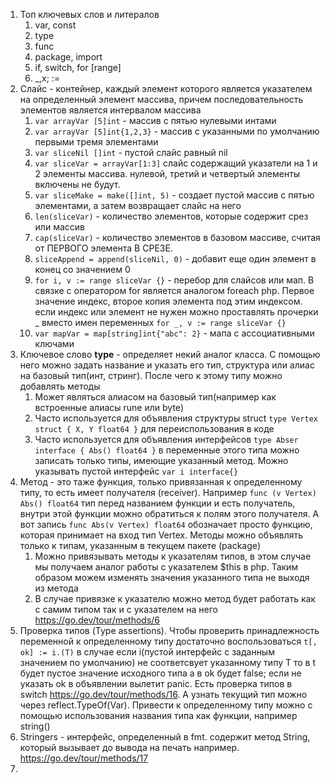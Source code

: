 1. Топ ключевых слов и литералов
   1. var, const
   2. type
   3. func
   4. package, import
   5. if, switch, for [range]
   6. _,x; :=
2. Слайс - контейнер, каждый элемент которого является указателем на определенный элемент массива, причем последовательность элементов является интервалом массива
   1. `var arrayVar [5]int` - массив с пятью нулевыми интами
   2. `var arrayVar [5]int{1,2,3}` - массив с указанными по умолчанию первыми тремя элементами
   3. `var sliceNil []int` - пустой слайс равный nil
   4. `var sliceVar = arrayVar[1:3]` слайс содержащий указатели на 1 и 2 элементы массива. нулевой, третий и четвертый элементы включены не будут.
   5. `var sliceMake = make([]int, 5)` - создает пустой массив с пятью элементами, а затем возвращает слайс на него
   6. `len(sliceVar)` - количество элементов, которые содержит срез или массив
   7. `cap(sliceVar)` - количество элементов в базовом массиве, считая от ПЕРВОГО элемента В СРЕЗЕ.
   8. `sliceAppend = append(sliceNil, 0)` - добавит еще один элемент в конец со значением 0
   9. `for i, v := range sliceVar {}` - перебор для слайсов или мап. В связке с оператором for является аналогом foreach php. Первое значение индекс, второе копия элемента под этим индексом. если индекс или элемент не нужен можно проставлять прочерки _ вместо имен переменных `for _, v := range sliceVar {}`
   10. `var mapVar = map[string]int{"abc": 2}` - мапа с ассоциативными ключами
2. Ключевое слово **type** - определяет некий аналог класса. С помощью него можно задать название и указать его тип, структура или алиас на базовый тип(инт, стринг). После чего к этому типу можно добавлять методы
   1. Может являться алиасом на базовый тип(например как встроенные алиасы rune или byte)
   2. Часто используется для объявления структуры struct `type Vertex struct {
      X, Y float64
      }` для переиспользования в коде
   3. Часто используется для объявления интерфейсов `type Abser interface {
      Abs() float64
      }` в переменные этого типа можно записать только типы, имеющие указанный метод. Можно указывать пустой интерфейс `var i interface{}`
3. Метод - это таже функция, только привязанная к определенному типу, то есть имеет получателя (receiver). Например `func (v Vertex) Abs() float64` тип перед названием функции и есть получатель, внутри этой функции можно обратиться к полям этого получателя. А вот запись `func Abs(v Vertex) float64` обозначает просто функцию, которая принимает на вход тип Vertex. Методы можно объявлять только к типам, указанным в текущем пакете (package)
   1. Можно привязывать методы к указателям типов, в этом случае мы получаем аналог работы с указателем $this в php. Таким образом можем изменять значения указанного типа не выходя из метода
   2. В случае привязке к указателю можно метод будет работать как с самим типом так и с указателем на него https://go.dev/tour/methods/6
4. Проверка типов (Type assertions). Чтобы проверить принадлежность переменной к определенному типу достаточно воспользоваться `t[, ok] := i.(T)` в случае если i(пустой интерфейс с заданным значением по умолчанию) не соответсвует указанному типу T то в t будет пустое значение исходного типа а в ok будет false; если не указать ok в объявлении вылетит panic. Есть проверка типов в switch https://go.dev/tour/methods/16. А узнать текущий тип можно через reflect.TypeOf(Var). Привести к определенному типу можно с помощью использования названия типа как функции, например string()
5. Stringers - интерфейс, определенный в fmt. содержит метод String, который вызывает до вывода на печать например. https://go.dev/tour/methods/17
6. 
